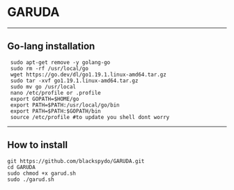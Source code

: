 # GARUDA

 ----
 ## Go-lang installation 
     sudo apt-get remove -y golang-go
     sudo rm -rf /usr/local/go
     wget https://go.dev/dl/go1.19.1.linux-amd64.tar.gz
     sudo tar -xvf go1.19.1.linux-amd64.tar.gz
     sudo mv go /usr/local
     nano /etc/profile or .profile
     export GOPATH=$HOME/go
     export PATH=$PATH:/usr/local/go/bin
     export PATH=$PATH:$GOPATH/bin 
     source /etc/profile #to update you shell dont worry
     
     
----
## How to install

    git https://github.com/blackspydo/GARUDA.git
	cd GARUDA
	sudo chmod +x garud.sh
	sudo ./garud.sh


